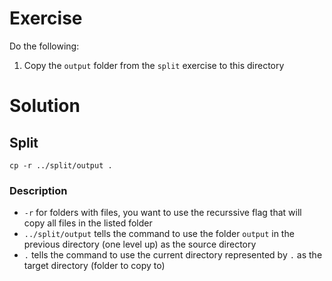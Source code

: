 # Exercise



Do the following:
1. Copy the ```output``` folder from the ```split``` exercise to this directory

# Solution

## Split

```:bash
cp -r ../split/output .
```

### Description
- ```-r``` for folders with files, you want to use the recurssive flag that will copy all files in the listed folder
- ```../split/output``` tells the command to use the folder ```output```  in the previous directory (one level up) as the source directory
- ```.``` tells the command to use the current directory represented by ```.``` as the target directory (folder to copy to)